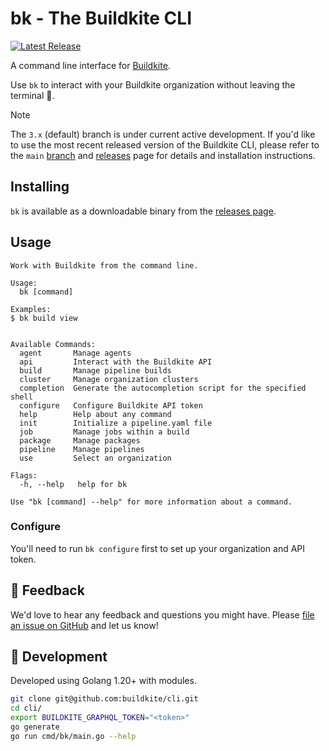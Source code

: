 # bk - The Buildkite CLI

[![Latest Release](https://img.shields.io/github/v/release/buildkite/cli?include_prereleases&sort=semver&display_name=release&logo=buildkite)](https://github.com/buildkite/cli/releases)

A command line interface for [Buildkite](https://buildkite.com/).

Use `bk` to interact with your Buildkite organization without leaving the terminal 🙌.

> [!NOTE]  
> The `3.x` (default) branch is under current active development. If you'd like to use the most recent released version of the Buildkite CLI, please refer to the `main` [branch](https://github.com/buildkite/cli/tree/main) and [releases](https://github.com/buildkite/cli/releases) page for details and installation instructions.

## Installing

`bk` is available as a downloadable binary from the [releases page](https://github.com/buildkite/cli/releases).

## Usage

```
Work with Buildkite from the command line.

Usage:
  bk [command]

Examples:
$ bk build view


Available Commands:
  agent       Manage agents
  api         Interact with the Buildkite API
  build       Manage pipeline builds
  cluster     Manage organization clusters
  completion  Generate the autocompletion script for the specified shell
  configure   Configure Buildkite API token
  help        Help about any command
  init        Initialize a pipeline.yaml file
  job         Manage jobs within a build
  package     Manage packages
  pipeline    Manage pipelines
  use         Select an organization

Flags:
  -h, --help   help for bk

Use "bk [command] --help" for more information about a command.
```

### Configure

You'll need to run `bk configure` first to set up your organization and API token.

## 💬 Feedback

We'd love to hear any feedback and questions you might have. Please [file an issue on GitHub](https://github.com/buildkite/cli/issues) and let us know!

## 🔨 Development

Developed using Golang 1.20+ with modules.

```bash
git clone git@github.com:buildkite/cli.git
cd cli/
export BUILDKITE_GRAPHQL_TOKEN="<token>"
go generate
go run cmd/bk/main.go --help
```
